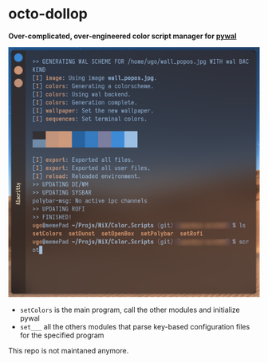 # octo-dollop
**Over-complicated, over-engineered color script manager for [pywal](https://github.com/dylanaraps/pywal)**

![](/wal_scripts.png)

* `setColors` is the main program, call the other modules and initialize pywal
* `set___` all the others modules that parse key-based configuration files for the specified program

This repo is not maintaned anymore.
